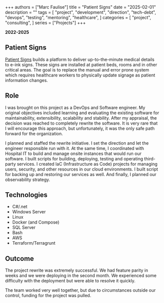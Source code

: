 +++
authors = ["Marc Faulise"]
title = "Patient Signs"
date = "2025-02-01"
description = ""
tags = [
    "project",
    "development",
    "direction",
    "tech-debt",
    "devops",
    "testing",
    "mentoring",
    "healthcare",
]
categories = [
    "project",
    "consulting",
]
series = ["Projects"]
+++

**2022-2025**

## Patient Signs

[Patient Signs](https://www.patientsigns.com/) builds a platform to deliver
up-to-the-minute medical details to e-ink signs. These signs are installed at
patient beds, rooms and in other critical areas. The goal is to replace the
manual and error prone system which requires healthcare workers to physically
update signage as patient information changes.

## Role

I was brought on this project as a DevOps and Software engineer. My
original objectives included learning and evaluating the existing software
for maintainability, extensibility, scalability and stability. After
my appraisal, the decision was reached to completely rewrite the software.
It is very rare that I will encourage this approach, but unfortunately, it
was the only safe path forward for the organization.

I planned and staffed the rewrite initiative. I set the direction and let
the engineer responsible run with it. At the same time, I coordinated with
Hospital IT to build and manage onsite instances that would run our software.
I built scripts for building, deploying, testing and operating third-party
services. I created IaC (Infrastructure as Code) projects for managing
users, security, and other resources in our cloud environments. I built
script for backing up and restoring our services as well. And finally, I
planned our observability strategy.

## Technologies

* C#/.net
* Windows Server
* Linux
* Docker (and Compose)
* SQL Server
* Bash
* AWS
* Terraform/Terragrunt

## Outcome

The project rewrite was extremely successful. We had feature parity in weeks
and we were deploying in the second month. We experienced some difficulty with
the deployment but were able to resolve it quickly.

The team worked very well together, but due to circumstances outside our
control, funding for the project was pulled.
